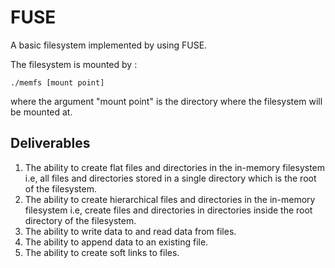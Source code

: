 # FUSE
A basic filesystem implemented by using FUSE.

The filesystem is mounted by :

``` console
./memfs [mount point]
```

where the argument "mount point" is the directory where the filesystem will be mounted at.

## Deliverables
1) The ability to create flat files and directories in the in-memory filesystem i.e, all files and directories stored in a single directory which is the root of the filesystem.
2) The ability to create hierarchical files and directories in the in-memory filesystem i.e, create files and directories in directories inside the root directory of the filesystem.
3) The ability to write data to and read data from files.
4) The ability to append data to an existing file.
5) The ability to create soft links to files.

